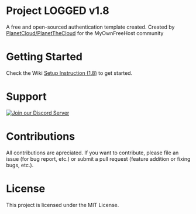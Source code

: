 # Project LOGGED v1.8

A free and open-sourced authentication template created. Created by [PlanetCloud/PlanetTheCloud](https://www.byet.net/index.php?/profile/528767-planetcloud/) for the MyOwnFreeHost community

# Getting Started
Check the Wiki [Setup Instruction (1.8)](https://github.com/PlanetTheCloud/project-logged/wiki/Setup-Instruction-(1.8)) to get started.

# Support
<a href="https://discord.gg/mmEWpnwB8D"><img src="https://discordapp.com/api/guilds/399429466566426635/widget.png?style=banner2" alt="Join our Discord Server" title="Planet Dev Network"></a>

# Contributions
All contributions are apreciated. If you want to contribute, please file an issue (for bug report, etc.) or submit a pull request (feature addition or fixing bugs, etc.).

# License
This project is licensed under the MIT License.
